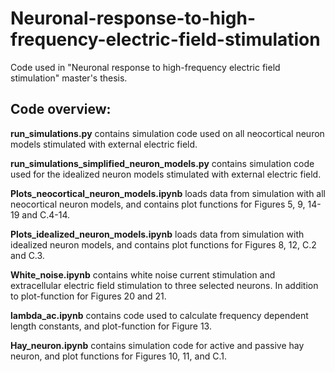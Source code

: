 # Neuronal-response-to-high-frequency-electric-field-stimulation

Code used in "Neuronal response to high-frequency electric field stimulation" master's thesis.

## Code overview:

**run_simulations.py** contains simulation code used on all neocortical neuron models stimulated with external electric field.

**run_simulations_simplified_neuron_models.py** contains simulation code used for the idealized neuron models stimulated with external electric field. 

**Plots_neocortical_neuron_models.ipynb** loads data from simulation with all neocortical neuron models, and contains plot functions for Figures 5, 9, 14-19 and C.4-14.

**Plots_idealized_neuron_models.ipynb** loads data from simulation with idealized neuron models, and contains plot functions for Figures 8, 12, C.2 and C.3. 

**White_noise.ipynb** contains white noise current stimulation and extracellular electric field stimulation to three selected neurons. In addition to plot-function for Figures 20 and 21.

**lambda_ac.ipynb** contains code used to calculate frequency dependent length constants, and plot-function for Figure 13.

**Hay_neuron.ipynb** contains simulation code for active and passive hay neuron, and plot functions for Figures 10, 11, and C.1.

